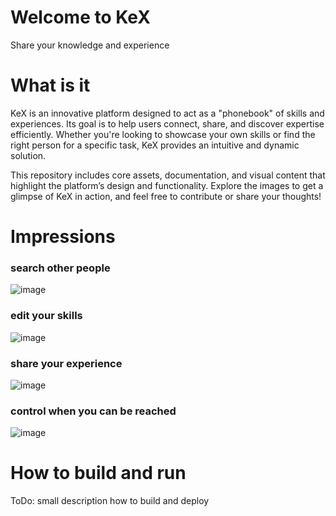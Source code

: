 # Welcome to KeX 
Share your knowledge and experience

# What is it
KeX is an innovative platform designed to act as a "phonebook" of skills and experiences. Its goal is to help users connect, share, and discover expertise efficiently. Whether you're looking to showcase your own skills or find the right person for a specific task, KeX provides an intuitive and dynamic solution.

This repository includes core assets, documentation, and visual content that highlight the platform’s design and functionality. Explore the images to get a glimpse of KeX in action, and feel free to contribute or share your thoughts!

# Impressions
### search other people
![image](https://github.com/user-attachments/assets/a4284bbe-fe80-461c-8e61-c1e44e5d3c2e)

### edit your skills 
![image](https://github.com/user-attachments/assets/3ebc47e5-79c0-401c-af84-5b15036f320f)

### share your experience 
![image](https://github.com/user-attachments/assets/0e0895f1-5076-49eb-8ad3-beb93c6c0d67)

### control when you can be reached
![image](https://github.com/user-attachments/assets/04cd4a25-7252-4d3a-8eb1-1ef56edfbdcc)

# How to build and run

ToDo: small description how to build and deploy
